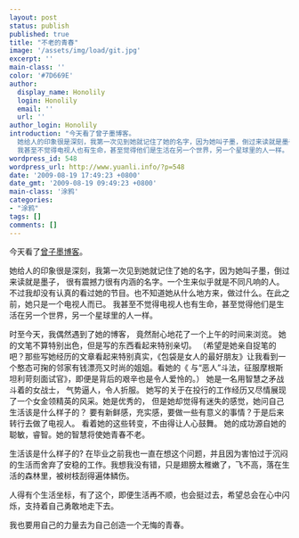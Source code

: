 ```yaml
---
layout: post
status: publish
published: true
title: "不老的青春"
image: '/assets/img/load/git.jpg'
excerpt: ''
main-class: ''
color: '#7D669E'
author:
  display_name: Honolily
  login: Honolily
  email: ''
  url: ''
author_login: Honolily
introduction: "今天看了曾子墨博客。
  她给人的印象很是深刻，我第一次见到她就记住了她的名字，因为她叫子墨，倒过来读就是墨子， 很有震撼力很有内涵的名字。一个生来似乎就是不同凡响的人。 不过我却没有认真的看过她的节目。也不知道她从什么地方来，做过什么。在此之前，她只是一个电视人而已。
  我甚至不觉得电视人也有生命，甚至觉得他们是生活在另一个世界，另一个星球里的人一样。  "
wordpress_id: 548
wordpress_url: http://www.yuanli.info/?p=548
date: '2009-08-19 17:49:23 +0800'
date_gmt: '2009-08-19 09:49:23 +0800'
main-class: '涂鸦'
categories:
- "涂鸦"
tags: []
comments: []
---
```

今天看了[曾子墨博客](http://user.qzone.qq.com/622000200/blog/1231771758)。 

她给人的印象很是深刻，我第一次见到她就记住了她的名字，因为她叫子墨，倒过来读就是墨子， 很有震撼力很有内涵的名字。一个生来似乎就是不同凡响的人。 不过我却没有认真的看过她的节目。也不知道她从什么地方来，做过什么。在此之前，她只是一个电视人而已。 我甚至不觉得电视人也有生命，甚至觉得他们是生活在另一个世界，另一个星球里的人一样。

时至今天，我偶然遇到了她的博客， 竟然耐心地花了一个上午的时间来浏览。 她的文笔不算特别出色，但是写的东西看起来特别亲切。 （希望是她亲自捉笔的吧？那些写她经历的文章看起来特别真实，《包袋是女人的最好朋友》让我看到一个憨态可掬的邻家有钱漂亮又时尚的姐姐。看她的《 与&ldquo;恶人&rdquo;斗法，征服摩根斯坦利苛刻面试官》，即便是背后的艰辛也是令人爱怜的。） 她是一名用智慧之矛战斗着的女战士， 气势逼人，令人折服。 她写的关于在投行的工作经历又尽情展现了一个女金领精英的风采。她是优秀的， 但是她却觉得有迷失的感觉，她问自己生活该是什么样子的？ 要有新鲜感，充实感，要做一些有意义的事情？于是后来转行去做了电视人。 看着她的这些转变，不由得让人心鼓舞。 她的成功源自她的聪敏，睿智。她的智慧将使她青春不老。

生活该是什么样子的? 在毕业之前我也一直在想这个问题，并且因为害怕过于沉闷的生活而舍弃了安稳的工作。我想我没有错，只是翅膀太稚嫩了，飞不高，落在生活的森林里，被树枝刮得遍体鳞伤。

人得有个生活坐标，有了这个，即便生活再不顺，也会挺过去，希望总会在心中闪烁，支持着自己勇敢地走下去。

 我也要用自己的力量去为自己创造一个无悔的青春。 


